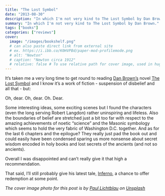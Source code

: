 ```yaml
---
title: "The Lost Symbol"
date: "2013-08-30"
description: "In which I'm not very kind to The Lost Symbol by Dan Brown."
summary: "In which I'm not very kind to The Lost Symbol by Dan Brown."
tags: ["books"]
categories: ["reviews"]
cover:
  image: "/images/bookshelf.png"
  # can also paste direct link from external site
  # ex. https://i.ibb.co/K0HVPBd/paper-mod-profilemode.png
  # alt: "Newton"
  # caption: "Newton circa 1912"
  # relative: false # To use relative path for cover image, used in hugo Page-bundles
---
```


It’s taken me a very long time to get round to reading [Dan Brown’s](http://www.danbrown.com/) novel [The Lost Symbol](https://danbrown.com/books/novels/the-lost-symbol/) and I know it’s a work of fiction - suspension of disbelief and all that - but:

Oh, dear. Oh, dear. Oh. Dear.

Some interesting ideas, some exciting scenes but I found the characters (even the long serving Robert Langdon) rather uninspiring and lifeless. Also the boundaries of belief are stretched just a bit too far with respect to the amazing achievements of noetic “science” and the Masonic symbology which seems to hold the very fabric of Washington D.C. together. And as for the last 6 chapters and the epilogue? They really just pad the book out and could easily have been condensed sparing us more nonsense about secret wisdom encoded in holy books and lost secrets of the ancients (and not so ancients).

Overall I was disappointed and can’t really give it that high a recommendation.

That said, I’ll still probably give his latest tale, [Inferno](https://danbrown.com/books/novels/inferno/), a chance to offer redemption at some point.

*The cover image photo for this post is by [Paul Lichtblau](https://unsplash.com/@laup?utm_content=creditCopyText&utm_medium=referral&utm_source=unsplash) on [Unsplash](https://unsplash.com/photos/a-book-shelf-filled-with-lots-of-books-dvULgNPJPak?utm_content=creditCopyText&utm_medium=referral&utm_source=unsplash)*
